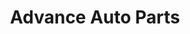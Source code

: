 ---
title: "Advance Auto Parts"
url: /tonawanda/advance-auto-parts-sheridan-drive/
shop: Autoteile
---
